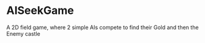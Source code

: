 # AISeekGame
A 2D field game, where 2 simple AIs compete to find their Gold and then the Enemy castle

